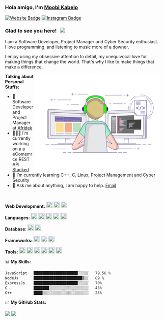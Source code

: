 ### Hola amigo, I'm <a href="https://elregalo.me" target="_blank">Moobi Kabelo <elregalo></a>

[![Website Badge](https://img.shields.io/badge/Website-3b5998?style=flat-square&logo=google-chrome&logoColor=white)](https://www.elregalo.me)
[![Instagram Badge](https://img.shields.io/badge/-Instagram-e4405f?style=flat-square&logo=Instagram&logoColor=white)](https://www.instagram.com/moobi_kabelo/)

### Glad to see you here! &nbsp; ![](https://visitor-badge.glitch.me/badge?page_id=elregalo.elregalo)

I am a Software Developer, Project Manager and Cyber Security enthusiast. I love programming, and listening to music more of a downer.

I enjoy using my obsessive attention to detail, my unequivocal love for making things that change the world. That's why I like to make things that make a difference.
 
<p align="center">
<img align="right" alt="" src="https://github.com/elregalo/elregalo/blob/master/coding.gif?raw=true" width="408" height="318" />
</p>

**Talking about Personal Stuffs:**

- 💼 Software Developer and Project Manager at [Afridek](https://afridek.com/)
- 👨🏻‍💻 I’m currently working on a a eComemrce REST API [Stacked](https://github.com/Stacked-Commerce/Stacked)
- 🚀 I’m currently learning C++, C, Linux,  Project Management and Cyber Security
- 💬 Ask me about anything, I am happy to help. [Email](giftmoobi@gmail.com)


</br>

**Web Development:**
<img src="https://cdn.jsdelivr.net/gh/devicons/devicon/icons/html5/html5-plain.svg" width="20" height="20"/>
<img src="https://cdn.jsdelivr.net/gh/devicons/devicon/icons/css3/css3-plain.svg" width="20" height="20"/>
<img src="https://cdn.jsdelivr.net/gh/devicons/devicon/icons/javascript/javascript-original.svg" width="20" height="20"/>

**Languages:**
<img src="https://cdn.jsdelivr.net/gh/devicons/devicon/icons/java/java-original.svg" width="20" height="20"/>
<img src="https://cdn.jsdelivr.net/gh/devicons/devicon/icons/c/c-line.svg" width="20" height="20"/>
<img src="https://cdn.jsdelivr.net/gh/devicons/devicon/icons/dot-net/dot-net-original.svg"  width="20" height="20"/>
<img src="https://cdn.jsdelivr.net/gh/devicons/devicon/icons/python/python-original.svg" width="20" height="20"/>
<img src="https://cdn.jsdelivr.net/gh/devicons/devicon/icons/java/java-plain.svg" width="20" height="20"/>     

**Database:**
<img src="https://cdn.jsdelivr.net/gh/devicons/devicon/icons/mysql/mysql-original.svg" width="20" height="20"/>
<img src="https://cdn.jsdelivr.net/gh/devicons/devicon/icons/mongodb/mongodb-original-wordmark.svg" width="20" height="20"/>

**Frameworks:**
<img src="https://cdn.jsdelivr.net/gh/devicons/devicon/icons/nodejs/nodejs-original.svg" width="20" height="20"/>
<img src="https://cdn.jsdelivr.net/gh/devicons/devicon/icons/react/react-original.svg" width="20" height="20"/>
<img src="https://cdn.jsdelivr.net/gh/devicons/devicon/icons/express/express-original.svg" width="20" height="20"/>
          
**Tools:**
<img src="https://cdn.jsdelivr.net/gh/devicons/devicon/icons/linux/linux-original.svg" width="20" height="20"/>
<img src="https://cdn.jsdelivr.net/gh/devicons/devicon/icons/visualstudio/visualstudio-plain.svg" width="20" height="20"/>
<img src="https://cdn.jsdelivr.net/gh/devicons/devicon/icons/vscode/vscode-original.svg" width="20" height="20"/>
<img src="https://cdn.jsdelivr.net/gh/devicons/devicon/icons/github/github-original.svg" width="20" height="20"/>
<img src="https://cdn.jsdelivr.net/gh/devicons/devicon/icons/git/git-original.svg" width="20" height="20"/>
<img src="https://cdn.jsdelivr.net/gh/devicons/devicon/icons/nginx/nginx-original.svg" width="20" height="20"/>
          
📊 **My Skills:**

```text
JavaScript   ████████████████████░░░░░   79.58 %
NodeJs       ██████████████████████▒░░   89 %
ExpressJs    ████████████████████░░░░░   70%
C            ███████░░░░░░░░░░░░░░░░░░   45%
C++          ████░░░░░░░░░░░░░░░░░░░░░   25%
```

📈 **My GitHub Stats:**

<p>
  <img height="180em" src="https://github-readme-stats.vercel.app/api?username=elregalo&show_icons=true&hide_border=true&&count_private=true&include_all_commits=true" />
  <img height="180em" src="https://github-readme-stats.vercel.app/api/top-langs/?username=elregalo&exclude_repo=KNN-Image-Classification&show_icons=true&hide_border=true&layout=compact&langs_count=8"/>
</p>
